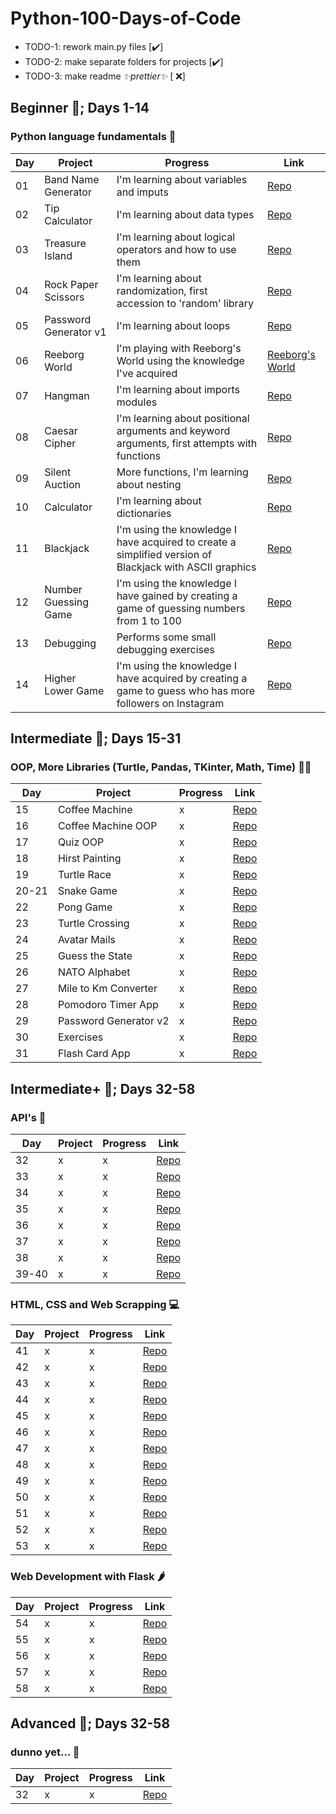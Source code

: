 
# Python-100-Days-of-Code

 - TODO-1: rework main.py files	[✔️] 
 - TODO-2: make separate folders for projects	[✔️]
 - TODO-3: make readme *✨prettier✨* [ ❌]

## Beginner 👶; Days 1-14
### Python language fundamentals 🐍

| Day | Project | Progress | Link |
|-|-|-|-|
| 01  | Band Name Generator | I'm learning about variables and imputs| [Repo](https://github.com/kaesik/100-Days-Challange/tree/main/1_Beginner/Day%2001/band_name_generator) |
| 02  | Tip Calculator | I'm learning about data types | [Repo](https://github.com/kaesik/100-Days-Challange/tree/main/1_Beginner/Day%2002/tip_calculator) |
| 03  | Treasure Island | I'm learning about logical operators and how to use them | [Repo](https://github.com/kaesik/100-Days-Challange/tree/main/1_Beginner/Day%2003/treasure_island) |
| 04  | Rock Paper Scissors | I'm learning about randomization, first accession to 'random' library | [Repo](https://github.com/kaesik/100-Days-Challange/tree/main/1_Beginner/Day%2004/rock_paper_scissors) |
| 05  | Password Generator v1 | I'm learning about loops | [Repo](https://github.com/kaesik/100-Days-Challange/tree/main/1_Beginner/Day%2005/password_generator) |
| 06  | Reeborg World | I'm playing with Reeborg's World using the knowledge I've acquired | [Reeborg's World](https://reeborg.ca/reeborg.html?lang=en&mode=python&menu=worlds%2Fmenus%2Freeborg_intro_en.json&name=Maze&url=worlds%2Ftutorial_en%2Fmaze1.json) |
| 07  | Hangman | I'm learning about imports modules | [Repo](https://github.com/kaesik/100-Days-Challange/tree/main/1_Beginner/Day%2007/hangman) |
| 08  | Caesar Cipher | I'm learning about positional arguments and keyword arguments, first attempts with functions | [Repo](https://github.com/kaesik/100-Days-Challange/tree/main/1_Beginner/Day%2008/ceasar_cipher) |
| 09  | Silent Auction | More functions, I'm learning about nesting | [Repo](https://github.com/kaesik/100-Days-Challange/tree/main/1_Beginner/Day%2009/secret_auction) |
| 10  | Calculator | I'm learning about dictionaries | [Repo](https://github.com/kaesik/100-Days-Challange/tree/main/1_Beginner/Day%2010/calculator) |
| 11  | Blackjack | I'm using the knowledge I have acquired to create a simplified version of Blackjack with ASCII graphics  | [Repo](https://github.com/kaesik/100-Days-Challange/tree/main/1_Beginner/Day%2011/blackjack) |
| 12  | Number Guessing Game | I'm using the knowledge I have gained by creating a game of guessing numbers from 1 to 100 | [Repo](https://github.com/kaesik/100-Days-Challange/tree/main/1_Beginner/Day%2012/number_gueassing_game) |
| 13  | Debugging | Performs some small debugging exercises | [Repo](https://github.com/kaesik/100-Days-Challange/tree/main/1_Beginner/Day%2013)|
| 14  | Higher Lower Game | I'm using the knowledge I have acquired by creating a game to guess who has more followers on Instagram | [Repo](https://github.com/kaesik/100-Days-Challange/tree/main/1_Beginner/Day%2014/higher_lower_game) |

##  Intermediate 👦; Days 15-31
### OOP, More Libraries (Turtle, Pandas, TKinter, Math, Time) 👨‍💻
| Day | Project | Progress | Link |
|-|-|-|-|
|15| Coffee Machine | x | [Repo]() |
|16| Coffee Machine OOP | x | [Repo]() |
|17| Quiz OOP | x | [Repo]() |
|18| Hirst Painting | x | [Repo]() |
|19| Turtle Race | x | [Repo]() |
|20-21| Snake Game | x | [Repo]() |
|22| Pong Game | x | [Repo]() |
|23| Turtle Crossing | x | [Repo]() |
|24| Avatar Mails | x | [Repo]() |
|25| Guess the State | x | [Repo]() |
|26| NATO Alphabet | x | [Repo]() |
|27| Mile to Km Converter | x | [Repo]() |
|28| Pomodoro Timer App | x | [Repo]() |
|29| Password Generator v2 | x | [Repo]() |
|30| Exercises | x | [Repo]() |
|31| Flash Card App | x | [Repo]() |

##  Intermediate+ 👨; Days 32-58
### API's 🔗
| Day | Project | Progress | Link |
|-|-|-|-|
|32| x | x | [Repo]() |
|33| x | x | [Repo]() |
|34| x | x | [Repo]() |
|35| x | x | [Repo]() |
|36| x | x | [Repo]() |
|37| x | x | [Repo]() |
|38| x | x | [Repo]() |
|39-40| x | x | [Repo]() |

###  HTML, CSS and Web Scrapping 💻
| Day | Project | Progress | Link |
|-|-|-|-|
|41| x | x | [Repo]() |
|42| x | x | [Repo]() |
|43| x | x | [Repo]() |
|44| x | x | [Repo]() |
|45| x | x | [Repo]() |
|46| x | x | [Repo]() |
|47| x | x | [Repo]() |
|48| x | x | [Repo]() |
|49| x | x | [Repo]() |
|50| x | x | [Repo]() |
|51| x | x | [Repo]() |
|52| x | x | [Repo]() |
|53| x | x | [Repo]() |

###  Web Development with Flask 🌶️
| Day | Project | Progress | Link |
|-|-|-|-|
|54| x | x | [Repo]() |
|55| x | x | [Repo]() |
|56| x | x | [Repo]() |
|57| x | x | [Repo]() |
|58| x | x | [Repo]() |

##  Advanced 👴; Days 32-58
### dunno yet... 🤔
| Day | Project | Progress | Link |
|-|-|-|-|
|32| x | x | [Repo]() |
